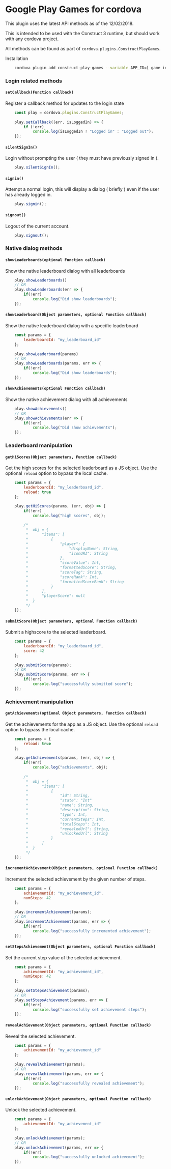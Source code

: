 # Google Play Games for cordova

This plugin uses the latest API methods as of the 12/02/2018.

This is intended to be used with the Construct 3 runtime, but should work with any cordova project.

All methods can be found as part of `cordova.plugins.ConstructPlayGames`.

Installation

```bash
	cordova plugin add construct-play-games --variable APP_ID=[ game identifier ]
```

### Login related methods

#### `setCallback(Function callback)`

Register a callback method for updates to the login state

```javascript
	const play = cordova.plugins.ConstructPlayGames;
	
	play.setCallback((err, isLoggedIn) => {
		if (!err)
			console.log(isLoggedIn ? "Logged in" : "Logged out");
	});
```

#### `silentSignIn()`

Login without prompting the user ( they must have previously signed in ).

```javascript
	play.silentSignIn();
```

#### `signin()`

Attempt a normal login, this will display a dialog ( briefly ) even if the user has already logged in.

```javascript
	play.signin();
```

#### `signout()`

Logout of the current account.

```javascript
	play.signout();
```

### Native dialog methods

#### `showLeaderboards(optional Function callback)`

Show the native leaderboard dialog with all leaderboards

```javascript
	play.showLeaderboards()
	// OR
	play.showLeaderboards(err => {
		if(!err)
			console.log("Did show leaderboards");
	});
```

#### `showLeaderboard(Object parameters, optional Function callback)`

Show the native leaderboard dialog with a specific leaderboard

```javascript
	const params = {
		leaderboardId: "my_leaderboard_id"
	};
	
	play.showLeaderboard(params)
	// OR
	play.showLeaderboards(params, err => {
		if(!err)
			console.log("Did show leaderboards");
	});
```

#### `showAchievements(optional Function callback)`

Show the native achievement dialog with all achievements

```javascript
	play.showAchievements()
	// OR
	play.showAchievements(err => {
		if(!err)
			console.log("Did show achievements");
	});
```

### Leaderboard manipulation

#### `getHiScores(Object parameters, Function callback)`

Get the high scores for the selected leaderboard as a JS object. Use the optional `reload` option to bypass the local cache.

```javascript
	const params = {
		leaderboardId: "my_leaderboard_id",
		reload: true
	};

	play.getHiScores(params, (err, obj) => {
		if(!err)
			console.log("high scores", obj);
			
		/*
		 *	obj = {
		 *		"items": [
		 *			{
		 *				"player": {
		 *					"displayName": String,
		 *					"iconURI": String
		 *				},
		 *				"scoreValue": Int,
		 *				"formattedScore": String,
		 *				"scoreTag": String,
		 *				"scoreRank": Int,
		 *				"formattedScoreRank": String
		 *			}
		 *		],
		 *		"playerScore": null
		 *	}
		 */
	});
```

#### `submitScore(Object parameters, optional Function callback)`

Submit a highscore to the selected leaderboard.

```javascript
	const params = {
		leaderboardId: "my_leaderboard_id",
		score: 42
	};
	
	play.submitScore(params);
	// OR
	play.submitScore(params, err => {
		if(!err)
			console.log("successfully submitted score");
	});
```

### Achievement manipulation

#### `getAchievements(optional Object parameters, Function callback)`

Get the achievements for the app as a JS object. Use the optional `reload` option to bypass the local cache.

```javascript
	const params = {
		reload: true
	};
	
	play.getAchievements(params, (err, obj) => {
		if(!err)
			console.log("achievements", obj);
			
		/*
		 *	obj = {
		 *		"items": [
		 *			{
		 *				"id": String,
		 *				"state": "Int"
		 *				"name": String,
		 *				"description": String,
		 *				"type": Int,
		 *				"currentSteps": Int,
		 *				"totalSteps": Int,
		 *				"revealedUrl": String,
		 *				"unlockedUrl": String
		 *			}
		 *		]
		 *	}
		 */
	});
```

#### `incrementAchievement(Object parameters, optional Function callback)`

Increment the selected achievement by the given number of steps.

```javascript
	const params = {
		achievementId: "my_achievement_id",
		numSteps: 42
	};
	
	play.incrementAchievement(params);
	// OR
	play.incrementAchievement(params, err => {
		if(!err)
			console.log("successfully incremented achievement");
	});
```

#### `setStepsAchievement(Object parameters, optional Function callback)`

Set the current step value of the selected achievement.

```javascript
	const params = {
		achievementId: "my_achievement_id",
		numSteps: 42
	};
	
	play.setStepsAchievement(params);
	// OR
	play.setStepsAchievement(params, err => {
		if(!err)
			console.log("successfully set achievement steps");
	});
```

#### `revealAchievement(Object parameters, optional Function callback)`

Reveal the selected achievement.

```javascript
	const params = {
		achievementId: "my_achievement_id"
	};
	
	play.revealAchievement(params);
	// OR
	play.revealAchievement(params, err => {
		if(!err)
			console.log("successfully revealed achievement");
	});
```

#### `unlockAchievement(Object parameters, optional Function callback)`

Unlock the selected achievement.

```javascript
	const params = {
		achievementId: "my_achievement_id"
	};
	
	play.unlockAchievement(params);
	// OR
	play.unlockAchievement(params, err => {
		if(!err)
			console.log("successfully unlocked achievement");
	});
```
